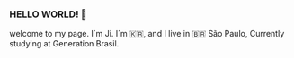 ### HELLO WORLD! 👋
welcome to my page.
I´m Ji. I´m 🇰🇷, and I live in 🇧🇷 São Paulo, Currently studying at Generation Brasil.


<!--
**jihye83/jihye83** is a ✨ _special_ ✨ repository because its `README.md` (this file) appears on your GitHub profile.
<div>
![Anurag's GitHub stats](https://github-readme-stats.vercel.app/api?username=anuraghazra&show_icons=true&theme=dark)
</div>
Here are some ideas to get you started:

- 🔭 I’m currently working on ...
- 🌱 I’m currently learning ...
- 👯 I’m looking to collaborate on ...
- 🤔 I’m looking for help with ...
- 💬 Ask me about ...
- 📫 How to reach me: ...
- 😄 Pronouns: ...
- ⚡ Fun fact: ...
-->
